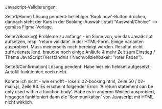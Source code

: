 Javascript-Validierungen:

Seite1/Home) Lösung pendent: beliebiger 'Book now'-Button drücken, dannach steht der Kurs in der Booking-Auswahl, statt 
"Auswahl/Choice" --> gemäss Figma-Vorlage.

Seite2/Booking) Probleme zu anfangs - im Sinne von, wie das JavaScript aufsetzen, resp. 'return validate' in der HTML-Form.
Einige Varianten ausprobiert. Muss meinerseits noch bereinigt werden. Resultat nicht zufriedenstellend, brauche noch einige 
Anläufe & mehr Zeit zum Einstieg / Thema JavaScript (Verständnis / Nachvollziehbakeit: "roter Faden").

Seite3/Confirmation) Lösung pendent: Habe hier ein fieldset aufgesetzt. Autofill funktioniert noch nicht. 

Konnte ich nicht - wie erhofft - lösen: 02-booking.html, Zeile 50 / 02-main.js, Zeile 83. Es erscheint folgender Error:
'A return statement can be only used within a function body'. Habe es in anderen Weisen ausprobiert, hingegen funktioniert
dann die 'Kommunikation' von Javascript mit HTML nicht wirklich. 
